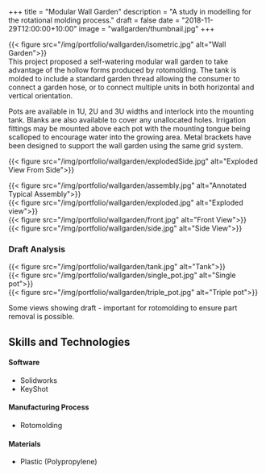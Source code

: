 +++
title = "Modular Wall Garden"
description = "A study in modelling for the rotational molding process."
draft = false
date = "2018-11-29T12:00:00+10:00"
image = "wallgarden/thumbnail.jpg"
+++


<div class="row">
    <div class="6u 12u$(medium)">
        {{< figure src="/img/portfolio/wallgarden/isometric.jpg" alt="Wall Garden">}}
    </div>
    <div class="6u 12u$(medium)">
This project proposed a self-watering modular wall garden to take advantage of the hollow forms produced by rotomolding.  The tank is molded to include a standard garden thread allowing the consumer to connect a garden hose, or to connect multiple units in both horizontal and vertical orientation.  

Pots are available in 1U, 2U and 3U widths and interlock into the mounting tank.  Blanks are also available to cover any unallocated holes.  Irrigation fittings may be mounted above each pot with the mounting tongue being scalloped to encourage water into the growing area.  Metal brackets have been designed to support the wall garden using the same grid system.
    </div>
</div>


{{< figure src="/img/portfolio/wallgarden/explodedSide.jpg" alt="Exploded View From Side">}}

<div class="row">
    <div class="6u 12u$(medium)">
        {{< figure src="/img/portfolio/wallgarden/assembly.jpg" alt="Annotated Typical Assembly">}}
    </div>
    <div class="6u 12u$(medium)">
        {{< figure src="/img/portfolio/wallgarden/exploded.jpg" alt="Exploded view">}}
    </div>
</div>


<div class="row">
    <div class="6u 12u$(medium)">
        {{< figure src="/img/portfolio/wallgarden/front.jpg" alt="Front View">}}
    </div>
    <div class="6u 12u$(medium)">
        {{< figure src="/img/portfolio/wallgarden/side.jpg" alt="Side View">}}
    </div>
</div>

### Draft Analysis

<div class="row">
    <div class="4u 12u$(medium)">
        {{< figure src="/img/portfolio/wallgarden/tank.jpg" alt="Tank">}}
    </div>
    <div class="4u 12u$(medium)">
        {{< figure src="/img/portfolio/wallgarden/single_pot.jpg" alt="Single pot">}}
    </div>
    <div class="4u 12u$(medium)">
        {{< figure src="/img/portfolio/wallgarden/triple_pot.jpg" alt="Triple pot">}}
    </div>
</div>

Some views showing draft - important for rotomolding to ensure part removal is possible.




Skills and Technologies
-----

#### Software
- Solidworks
- KeyShot

#### Manufacturing Process
- Rotomolding

#### Materials
- Plastic (Polypropylene)


<!-- TODO
Create a rendered 3D model for better imagery -->
